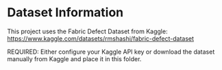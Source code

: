 # Dataset Information
This project uses the Fabric Defect Dataset from Kaggle:
https://www.kaggle.com/datasets/rmshashi/fabric-defect-dataset

REQUIRED: Either configure your Kaggle API key or download the dataset manually from Kaggle and place it in this folder.
